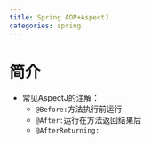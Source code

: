```yaml
---
title: Spring AOP+AspectJ
categories: spring
---
```


# 简介
* 常见AspectJ的注解：
    * `@Before:`方法执行前运行
    * `@After:`运行在方法返回结果后
    * `@AfterReturning:`